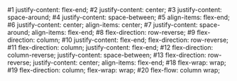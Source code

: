 <FLEXBOX FROGGY>
#1 justify-content: flex-end;
#2 justify-content: center;
#3 justify-content: space-around;
#4 justify-content: space-between;
#5 align-items: flex-end;
#6 justify-content: center;
    align-items: center;
#7 justify-content: space-around;
    align-items: flex-end;
#8 flex-direction: row-reverse;
#9 flex-direction: column;
#10 justify-content: flex-end;
    flex-direction: row-reverse;
#11 flex-direction: column;
    justify-content: flex-end;
#12 flex-direction: column-reverse;
    justify-content: space-between;
#13 flex-direction: row-reverse;
    justify-content: center;
    align-items: flex-end;
#18 flex-wrap: wrap;
#19 flex-direction: column;
    flex-wrap: wrap;
#20 flex-flow: column wrap;